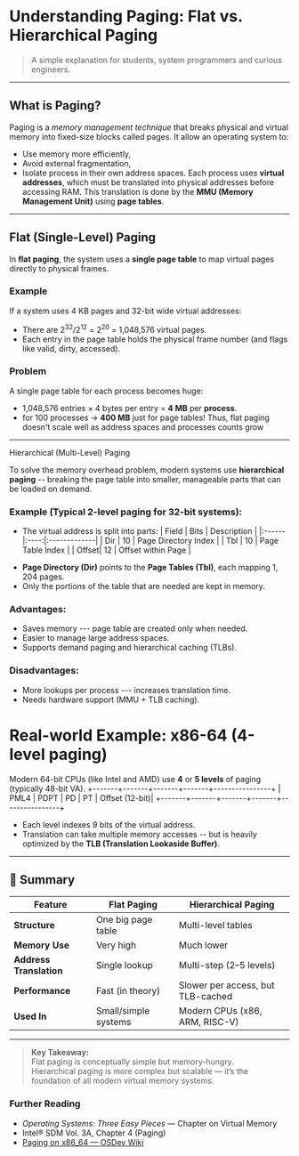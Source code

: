 # Understanding Paging: Flat vs. Hierarchical Paging
> A simple explanation for students, system programmers and curious engineers.
---
## What is Paging?
Paging is a *memory management technique* that breaks physical and virtual memory into fixed-size blocks called pages.
It allow an operating system to:
- Use memory more efficiently,
- Avoid external fragmentation,
- Isolate process in their own address spaces.
Each process uses **virtual addresses**, which must be translated into physical addresses before accessing RAM.
This translation is done by the **MMU (Memory Management Unit)** using **page tables**.
---
## Flat (Single-Level) Paging
In **flat paging**, the system uses a **single page table** to map virtual pages directly to physical frames.
### Example
If a system uses 4 KB pages and 32-bit wide virtual addresses:
- There are $2^{32}/2^{12}$ = $2^{20}$ = 1,048,576 virtual pages.
- Each entry in the page table holds the physical frame number (and flags like valid, dirty, accessed).
### Problem
A single page table for each process becomes huge:
- 1,048,576 entries × 4 bytes per entry = **4 MB** per **process**.
- for 100 processes → **400 MB** just for page tables!
Thus, flat paging doesn't scale well as address spaces and processes counts grow
---

Hierarchical (Multi-Level) Paging

To solve the memory overhead problem, modern systems use **hierarchical paging** -- breaking the page table into smaller, manageable parts that can be loaded on demand.
### Example (Typical 2-level paging for 32-bit systems):
* The virtual address is split into parts:
  | Field | Bits | Description |
|:------|:----:|:-------------|
| Dir   | 10   | Page Directory Index |
| Tbl   | 10   | Page Table Index |
| Offset| 12   | Offset within Page |

- **Page Directory (Dir)** points to the **Page Tables (Tbl)**, each mapping $1,204$ pages.
- Only the portions of the table that are needed are kept in memory.

### Advantages:
* Saves memory --- page table are created only when needed.
* Easier to manage large address spaces.
* Supports demand paging and hierarchical caching (TLBs).

### Disadvantages:
* More lookups per process --- increases translation time.
* Needs hardware support (MMU + TLB caching).

# Real-world Example: x86-64 (4-level paging)
Modern 64-bit CPUs (like Intel and AMD) use **$4$** or **$5$ levels** of paging (typically 48-bit VA).
+-------+-------+-------+-------+----------------+
| PML4 | PDPT | PD | PT | Offset (12-bit)|
+-------+-------+-------+-------+----------------+
* Each level indexes 9 bits of the virtual address.
* Translation can take multiple memory accesses -- but is heavily optimized by the **TLB (Translation Lookaside Buffer)**.
---
## 🧭 Summary

| Feature | Flat Paging | Hierarchical Paging |
|----------|--------------|--------------------|
| **Structure** | One big page table | Multi-level tables |
| **Memory Use** | Very high | Much lower |
| **Address Translation** | Single lookup | Multi-step (2–5 levels) |
| **Performance** | Fast (in theory) | Slower per access, but TLB-cached |
| **Used In** | Small/simple systems | Modern CPUs (x86, ARM, RISC-V) |

---
>  **Key Takeaway:**  
> Flat paging is conceptually simple but memory-hungry.  
> Hierarchical paging is more complex but scalable — it’s the foundation of all modern virtual memory systems.

###  Further Reading

- *Operating Systems: Three Easy Pieces* — Chapter on Virtual Memory  
- Intel® SDM Vol. 3A, Chapter 4 (Paging)  
- [Paging on x86_64 — OSDev Wiki](https://wiki.osdev.org/Paging)